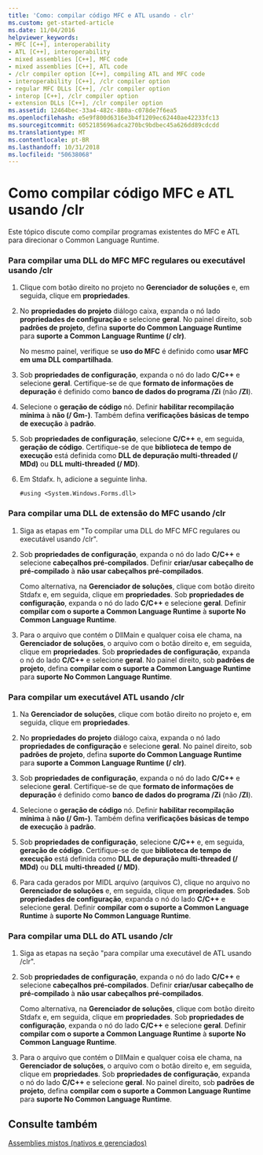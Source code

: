 ```yaml
---
title: 'Como: compilar código MFC e ATL usando - clr'
ms.custom: get-started-article
ms.date: 11/04/2016
helpviewer_keywords:
- MFC [C++], interoperability
- ATL [C++], interoperability
- mixed assemblies [C++], MFC code
- mixed assemblies [C++], ATL code
- /clr compiler option [C++], compiling ATL and MFC code
- interoperability [C++], /clr compiler option
- regular MFC DLLs [C++], /clr compiler option
- interop [C++], /clr compiler option
- extension DLLs [C++], /clr compiler option
ms.assetid: 12464bec-33a4-482c-880a-c078de7f6ea5
ms.openlocfilehash: e5e9f800d6316e3b4f1209ec62440ae42233fc13
ms.sourcegitcommit: 6052185696adca270bc9bdbec45a626dd89cdcdd
ms.translationtype: MT
ms.contentlocale: pt-BR
ms.lasthandoff: 10/31/2018
ms.locfileid: "50638068"
---
```

# <a name="how-to-compile-mfc-and-atl-code-by-using-clr"></a>Como compilar código MFC e ATL usando /clr

Este tópico discute como compilar programas existentes do MFC e ATL para direcionar o Common Language Runtime.

### <a name="to-compile-an-mfc-executable-or-regular-mfc-dll-by-using-clr"></a>Para compilar uma DLL do MFC MFC regulares ou executável usando /clr

1. Clique com botão direito no projeto no **Gerenciador de soluções** e, em seguida, clique em **propriedades**.

1. No **propriedades do projeto** diálogo caixa, expanda o nó lado **propriedades de configuração** e selecione **geral**. No painel direito, sob **padrões de projeto**, defina **suporte do Common Language Runtime** para **suporte a Common Language Runtime (/ clr)**.

   No mesmo painel, verifique se **uso do MFC** é definido como **usar MFC em uma DLL compartilhada**.

1. Sob **propriedades de configuração**, expanda o nó do lado **C/C++** e selecione **geral**. Certifique-se de que **formato de informações de depuração** é definido como **banco de dados do programa /Zi** (não **/ZI**).

1. Selecione o **geração de código** nó. Definir **habilitar recompilação mínima** à **não (/ Gm-)**. Também defina **verificações básicas de tempo de execução** à **padrão**.

1. Sob **propriedades de configuração**, selecione **C/C++** e, em seguida, **geração de código**. Certifique-se de que **biblioteca de tempo de execução** está definida como **DLL de depuração multi-threaded (/ MDd)** ou **DLL multi-threaded (/ MD)**.

1. Em Stdafx. h, adicione a seguinte linha.

    ```
    #using <System.Windows.Forms.dll>
    ```

### <a name="to-compile-an-mfc-extension-dll-by-using-clr"></a>Para compilar uma DLL de extensão do MFC usando /clr

1. Siga as etapas em "To compilar uma DLL do MFC MFC regulares ou executável usando /clr".

1. Sob **propriedades de configuração**, expanda o nó do lado **C/C++** e selecione **cabeçalhos pré-compilados**. Definir **criar/usar cabeçalho de pré-compilado** à **não usar cabeçalhos pré-compilados**.

   Como alternativa, na **Gerenciador de soluções**, clique com botão direito Stdafx e, em seguida, clique em **propriedades**. Sob **propriedades de configuração**, expanda o nó do lado **C/C++** e selecione **geral**. Definir **compilar com o suporte a Common Language Runtime** à **suporte No Common Language Runtime**.

1. Para o arquivo que contém o DllMain e qualquer coisa ele chama, na **Gerenciador de soluções**, o arquivo com o botão direito e, em seguida, clique em **propriedades**. Sob **propriedades de configuração**, expanda o nó do lado **C/C++** e selecione **geral**. No painel direito, sob **padrões de projeto**, defina **compilar com o suporte a Common Language Runtime** para **suporte No Common Language Runtime**.

### <a name="to-compile-an-atl-executable-by-using-clr"></a>Para compilar um executável ATL usando /clr

1. Na **Gerenciador de soluções**, clique com botão direito no projeto e, em seguida, clique em **propriedades**.

1. No **propriedades do projeto** diálogo caixa, expanda o nó lado **propriedades de configuração** e selecione **geral**. No painel direito, sob **padrões de projeto**, defina **suporte do Common Language Runtime** para **suporte a Common Language Runtime (/ clr)**.

1. Sob **propriedades de configuração**, expanda o nó do lado **C/C++** e selecione **geral**. Certifique-se de que **formato de informações de depuração** é definido como **banco de dados do programa /Zi** (não **/ZI**).

1. Selecione o **geração de código** nó. Definir **habilitar recompilação mínima** à **não (/ Gm-)**. Também defina **verificações básicas de tempo de execução** à **padrão**.

1. Sob **propriedades de configuração**, selecione **C/C++** e, em seguida, **geração de código**. Certifique-se de que **biblioteca de tempo de execução** está definida como **DLL de depuração multi-threaded (/ MDd)** ou **DLL multi-threaded (/ MD)**.

1. Para cada gerados por MIDL arquivo (arquivos C), clique no arquivo no **Gerenciador de soluções** e, em seguida, clique em **propriedades**. Sob **propriedades de configuração**, expanda o nó do lado **C/C++** e selecione **geral**. Definir **compilar com o suporte a Common Language Runtime** à **suporte No Common Language Runtime**.

### <a name="to-compile-an-atl-dll-by-using-clr"></a>Para compilar uma DLL do ATL usando /clr

1. Siga as etapas na seção "para compilar uma executável de ATL usando /clr".

1. Sob **propriedades de configuração**, expanda o nó do lado **C/C++** e selecione **cabeçalhos pré-compilados**. Definir **criar/usar cabeçalho de pré-compilado** à **não usar cabeçalhos pré-compilados**.

   Como alternativa, na **Gerenciador de soluções**, clique com botão direito Stdafx e, em seguida, clique em **propriedades**. Sob **propriedades de configuração**, expanda o nó do lado **C/C++** e selecione **geral**. Definir **compilar com o suporte a Common Language Runtime** à **suporte No Common Language Runtime**.

1. Para o arquivo que contém o DllMain e qualquer coisa ele chama, na **Gerenciador de soluções**, o arquivo com o botão direito e, em seguida, clique em **propriedades**. Sob **propriedades de configuração**, expanda o nó do lado **C/C++** e selecione **geral**. No painel direito, sob **padrões de projeto**, defina **compilar com o suporte a Common Language Runtime** para **suporte No Common Language Runtime**.

## <a name="see-also"></a>Consulte também

[Assemblies mistos (nativos e gerenciados)](../dotnet/mixed-native-and-managed-assemblies.md)